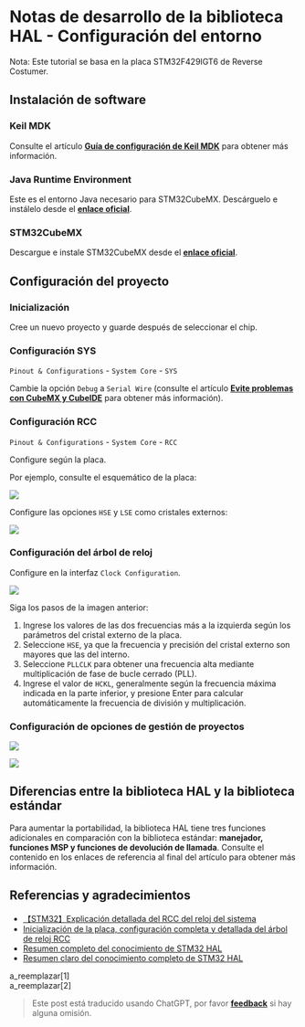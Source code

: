 # Notas de desarrollo de la biblioteca HAL - Configuración del entorno

Nota: Este tutorial se basa en la placa STM32F429IGT6 de Reverse Costumer.

## Instalación de software

### Keil MDK

Consulte el artículo [**Guía de configuración de Keil MDK**](https://wiki-power.com/es/KeilMDK%E9%85%8D%E7%BD%AE%E6%8C%87%E5%8D%97) para obtener más información.

### Java Runtime Environment

Este es el entorno Java necesario para STM32CubeMX. Descárguelo e instálelo desde el [**enlace oficial**](https://www.java.com/en/download/).

### STM32CubeMX

Descargue e instale STM32CubeMX desde el [**enlace oficial**](https://my.st.com/content/my_st_com/zh/products/development-tools/software-development-tools/stm32-software-development-tools/stm32-configurators-and-code-generators/stm32cubemx.license=1611899126599.product=STM32CubeMX.version=6.1.1.html).

## Configuración del proyecto

### Inicialización

Cree un nuevo proyecto y guarde después de seleccionar el chip.

### Configuración SYS

`Pinout & Configurations` - `System Core` - `SYS`

Cambie la opción `Debug` a `Serial Wire` (consulte el artículo [**Evite problemas con CubeMX y CubeIDE**](https://wiki-power.com/es/CubeMX与CubeIDE避坑) para obtener más información).

### Configuración RCC

`Pinout & Configurations` - `System Core` - `RCC`

Configure según la placa.

Por ejemplo, consulte el esquemático de la placa:

![](https://img.wiki-power.com/d/wiki-media/img/20210205205030.png)

Configure las opciones `HSE` y `LSE` como cristales externos:

![](https://img.wiki-power.com/d/wiki-media/img/20210205205140.png)

### Configuración del árbol de reloj

Configure en la interfaz `Clock Configuration`.

![](https://img.wiki-power.com/d/wiki-media/img/20210205205550.png)

Siga los pasos de la imagen anterior:

1. Ingrese los valores de las dos frecuencias más a la izquierda según los parámetros del cristal externo de la placa.
2. Seleccione `HSE`, ya que la frecuencia y precisión del cristal externo son mayores que las del interno.
3. Seleccione `PLLCLK` para obtener una frecuencia alta mediante multiplicación de fase de bucle cerrado (PLL).
4. Ingrese el valor de `HCKL`, generalmente según la frecuencia máxima indicada en la parte inferior, y presione Enter para calcular automáticamente la frecuencia de división y multiplicación.

### Configuración de opciones de gestión de proyectos

![](https://img.wiki-power.com/d/wiki-media/img/20210130095224.png)

![](https://img.wiki-power.com/d/wiki-media/img/20210130095239.png)

## Diferencias entre la biblioteca HAL y la biblioteca estándar

Para aumentar la portabilidad, la biblioteca HAL tiene tres funciones adicionales en comparación con la biblioteca estándar: **manejador, funciones MSP y funciones de devolución de llamada**. Consulte el contenido en los enlaces de referencia al final del artículo para obtener más información.

## Referencias y agradecimientos

- [【STM32】Explicación detallada del RCC del reloj del sistema](https://blog.csdn.net/as480133937/article/details/98845509)
- [Inicialización de la placa, configuración completa y detallada del árbol de reloj RCC](https://www.notion.so/2-RCC-770c0c454f954408a3956257aa0fb523)
- [Resumen completo del conocimiento de STM32 HAL](https://mp.weixin.qq.com/s/ffcjKtl7JdRibLRNGquGXA)
- [Resumen claro del conocimiento completo de STM32 HAL](https://mp.weixin.qq.com/s/qkj0fQS5NrCXmbppKEhaAg)

a_reemplazar[1]  
a_reemplazar[2]

> Este post está traducido usando ChatGPT, por favor [**feedback**](https://github.com/linyuxuanlin/Wiki_MkDocs/issues/new) si hay alguna omisión.
